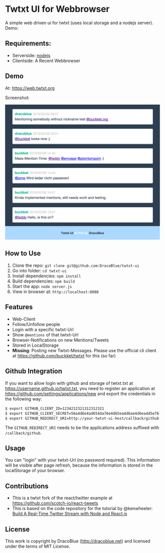 # Twtxt UI for Webbrowser

A simple web driven ui for twtxt (uses local storage and a nodejs server). Demo:

## Requirements:

- Serverside: [nodejs](https://nodejs.org)
- Clientside: A Recent Webbrowser


## Demo

At: <https://web.twtxt.org>

Screenshot:

![twtxt-ui screenshot](./docs/screenshot.png)

## How to Use

1. Clone the repo: `git clone git@github.com:DracoBlue/twtxt-ui`
2. Go into folder: `cd twtxt-ui`
3. Install dependencies: `npm install`
4. Build dependencies: `npm build`
5. Start the app: `node server.js`
6. View in browser at: `http://localhost:8080`

## Features

* Web-Client
* Follow/Unfollow people
* Login with a specific twtxt-Url
* Show `@mentions` of that twtxt-Url
* Browser-Notifications on new Mentions/Tweets
* Stored in LocalStorage
* **Missing**: Posting new Twtxt-Messages. Please use the official cli client at <https://github.com/buckket/twtxt> for this (so far)

## Github Integration

If you want to allow login with github and storage of twtxt.txt at https://username.github.io/twtxt.txt, you need to
register an application at <https://github.com/settings/applications/new> and export the credentials in the following
way:

``` console
$ export GITHUB_CLIENT_ID=1234212321312312321
$ export GITHUB_CLIENT_SECRET=56a4d6e4ad654da76e4d65ea4d6ae4d6ea4d5e76
$ export GITHUB_REDIRECT_URI=http://your-twtxt-ui-host/callback/github
```

The `GITHUB_REDIRECT_URI` needs to be the applications address suffixed with `/callback/github`.

## Usage

You can "login" with your twtxt-Url (no password required). This information will be visible after page refresh,
because the information is stored in the localStorage of your browser.

## Contributions

* This is a twtxt fork of the react/twitter example at <https://github.com/scotch-io/react-tweets>
* This is based on the code repository for the tutorial by @kenwheeler: [Build A Real-Time Twitter Stream with Node and React.js](http://scotch.io/tutorials/javascript/build-a-real-time-twitter-stream-with-node-and-react-js)

## License

This work is copyright by DracoBlue (http://dracoblue.net) and licensed under the terms of MIT License.